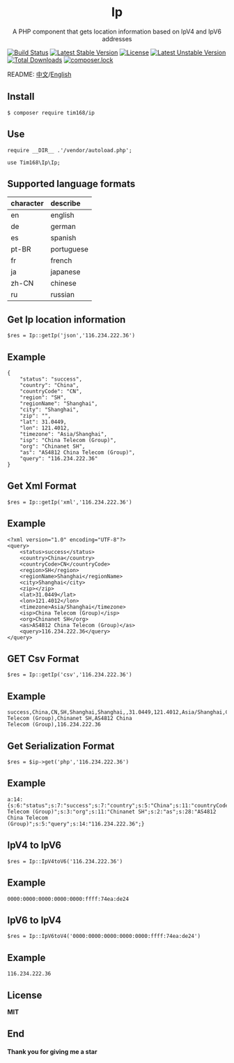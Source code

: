 <h1 align="center"> Ip </h1>

<p align="center"> A PHP component that gets location information based on IpV4 and IpV6 addresses</p>

[![Build Status](https://travis-ci.org/TIM168/Ip.svg?branch=master)](https://travis-ci.org/TIM168/Ip)
[![Latest Stable Version](https://poser.pugx.org/tim168/ip/v/stable)](https://packagist.org/packages/tim168/ip)
[![License](https://poser.pugx.org/tim168/ip/license)](https://packagist.org/packages/tim168/ip)
[![Latest Unstable Version](https://poser.pugx.org/tim168/ip/v/unstable)](https://packagist.org/packages/tim168/ip)
[![Total Downloads](https://poser.pugx.org/tim168/ip/downloads)](https://packagist.org/packages/tim168/ip)
[![composer.lock](https://poser.pugx.org/tim168/ip/composerlock)](https://packagist.org/packages/tim168/ip)

README: [中文](https://github.com/TIM168/Ip/blob/master/README.md "中文")/[English](https://github.com/TIM168/Ip/blob/master/README-en.md "English")

## Install

```shell
$ composer require tim168/ip
```

## Use
    require __DIR__ .'/vendor/autoload.php';

    use Tim168\Ip\Ip;
	
## Supported language formats
|  character| describe  |
| :------------ | :------------ |
| en | english  |
| de  | german  |
| es  | spanish  |
| pt-BR  | portuguese  |
| fr  | french  |
| ja | japanese  |
| zh-CN  | chinese  |
| ru  | russian  |
## Get Ip location information
    $res = Ip::getIp('json','116.234.222.36')
	
## Example
	{
        "status": "success",  
        "country": "China",
        "countryCode": "CN",
        "region": "SH",
        "regionName": "Shanghai",
        "city": "Shanghai",
        "zip": "",
        "lat": 31.0449,
        "lon": 121.4012,
        "timezone": "Asia/Shanghai",
        "isp": "China Telecom (Group)",
        "org": "Chinanet SH",
        "as": "AS4812 China Telecom (Group)",
        "query": "116.234.222.36"
    }
## Get Xml Format
    $res = Ip::getIp('xml','116.234.222.36')
## Example
    <?xml version="1.0" encoding="UTF-8"?>
    <query>
    	<status>success</status>
    	<country>China</country>
    	<countryCode>CN</countryCode>
    	<region>SH</region>
    	<regionName>Shanghai</regionName>
    	<city>Shanghai</city>
    	<zip></zip>
    	<lat>31.0449</lat>
    	<lon>121.4012</lon>
    	<timezone>Asia/Shanghai</timezone>
    	<isp>China Telecom (Group)</isp>
    	<org>Chinanet SH</org>
    	<as>AS4812 China Telecom (Group)</as>
    	<query>116.234.222.36</query>
    </query>
## GET Csv Format
    $res = Ip::getIp('csv','116.234.222.36')
## Example
	success,China,CN,SH,Shanghai,Shanghai,,31.0449,121.4012,Asia/Shanghai,China Telecom (Group),Chinanet SH,AS4812 China
    Telecom (Group),116.234.222.36
## Get Serialization Format
    $res = $ip->get('php','116.234.222.36')
## Example
    a:14:{s:6:"status";s:7:"success";s:7:"country";s:5:"China";s:11:"countryCode";s:2:"CN";s:6:"region";s:2:"SH";s:10:"regionName";s:8:"Shanghai";s:4:"city";s:8:"Shanghai";s:3:"zip";s:0:"";s:3:"lat";d:31.0449;s:3:"lon";d:121.4012;s:8:"timezone";s:13:"Asia/Shanghai";s:3:"isp";s:21:"China
    Telecom (Group)";s:3:"org";s:11:"Chinanet SH";s:2:"as";s:28:"AS4812 China Telecom
    (Group)";s:5:"query";s:14:"116.234.222.36";}
## IpV4 to IpV6
	$res = Ip::IpV4toV6('116.234.222.36')
	
## Example
	0000:0000:0000:0000:0000:ffff:74ea:de24

## IpV6 to IpV4
	$res = Ip::IpV6toV4('0000:0000:0000:0000:0000:ffff:74ea:de24')
	
## Example
	116.234.222.36
## License
**MIT**

## End
#### Thank you for giving me a star
